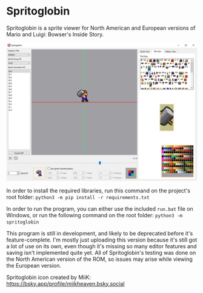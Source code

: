 # Spritoglobin
Spritoglobin is a sprite viewer for North American and European versions of Mario and Luigi: Bowser's Inside Story.

![Screenshot of Spritoglobin](docs/screenshot.png)

In order to install the required libraries, run this command on the project's root folder: `python3 -m pip install -r requirements.txt`

In order to run the program, you can either use the included `run.bat` file on Windows, or run the following command on the root folder: `python3 -m spritoglobin`

This program is still in development, and likely to be deprecated before it's feature-complete.
I'm mostly just uploading this version because it's still got a lot of use on its own, even though it's missing so many editor features and saving isn't implemented quite yet.
All of Spritoglobin's testing was done on the North American version of the ROM, so issues may arise while viewing the European version.

Spritoglobin icon created by MiiK: https://bsky.app/profile/miikheaven.bsky.social

